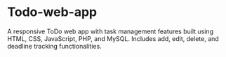 # Todo-web-app
A responsive ToDo web app with task management features built using HTML, CSS, JavaScript, PHP, and MySQL. Includes add, edit, delete, and deadline tracking functionalities.
